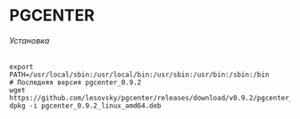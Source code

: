 # PGCENTER

###### Установка
```
export PATH=/usr/local/sbin:/usr/local/bin:/usr/sbin:/usr/bin:/sbin:/bin
# Последняя версия pgcenter_0.9.2
wget https://github.com/lesovsky/pgcenter/releases/download/v0.9.2/pgcenter_0.9.2_linux_amd64.deb
dpkg -i pgcenter_0.9.2_linux_amd64.deb
```
###### 
```


```


